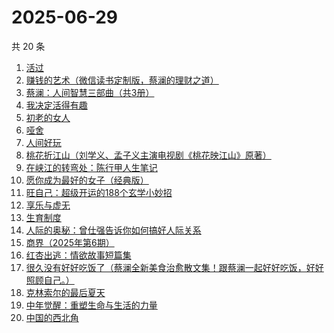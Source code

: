 # 2025-06-29

共 20 条

<!-- BEGIN WEREAD -->
<!-- 最后更新时间 2025-06-29 13:28:42 +0800 -->
1. [活过](https://weread.qq.com/web/bookDetail/6d832730813ab9f00g015126)
1. [赚钱的艺术（微信读书定制版，蔡澜的理财之道）](https://weread.qq.com/web/bookDetail/1fe32b60813ab9052g011c9e)
1. [蔡澜：人间智慧三部曲（共3册）](https://weread.qq.com/web/bookDetail/742320d0813ab8ff9g01995b)
1. [我决定活得有趣](https://weread.qq.com/web/bookDetail/4b0327105dd6dc4b003bbc5)
1. [初老的女人](https://weread.qq.com/web/bookDetail/31832ad0813aba13eg01342b)
1. [哑舍](https://weread.qq.com/web/bookDetail/659321d075f86bc6g0167ed)
1. [人间好玩](https://weread.qq.com/web/bookDetail/b8e32f90722fc839b8ec124)
1. [桃花折江山（刘学义、孟子义主演电视剧《桃花映江山》原著）](https://weread.qq.com/web/bookDetail/cd3326d0717c3e36cd3a199)
1. [在峡江的转弯处：陈行甲人生笔记](https://weread.qq.com/web/bookDetail/bca326a0813ab8f5ag016fc1)
1. [愿你成为最好的女子（经典版）](https://weread.qq.com/web/bookDetail/f6c32ab07200b281f6c725a)
1. [旺自己：超级开运的188个玄学小妙招](https://weread.qq.com/web/bookDetail/edb321d0813aba0efg01605a)
1. [享乐与虚无](https://weread.qq.com/web/bookDetail/43a32aa0813aba117g0130e2)
1. [生育制度](https://weread.qq.com/web/bookDetail/f9132af07165a293f91a6ec)
1. [人际的奥秘：曾仕强告诉你如何搞好人际关系](https://weread.qq.com/web/bookDetail/006329805b3739006f917d1)
1. [商界（2025年第6期）](https://weread.qq.com/web/bookDetail/0f632ea0813aba107g01161d)
1. [红杏出逃：情欲故事短篇集](https://weread.qq.com/web/bookDetail/5f9323c0813ab9faeg01613e)
1. [很久没有好好吃饭了（蔡澜全新美食治愈散文集！跟蔡澜一起好好吃饭，好好照顾自己。）](https://weread.qq.com/web/bookDetail/741329d0813ab9aacg0102d2)
1. [克林索尔的最后夏天](https://weread.qq.com/web/bookDetail/2eb32580813aba09dg01940c)
1. [中年觉醒：重塑生命与生活的力量](https://weread.qq.com/web/bookDetail/a8e32b20813aba09eg016d64)
1. [中国的西北角](https://weread.qq.com/web/bookDetail/c3a32400813ab9a18g01031b)
<!-- END WEREAD -->